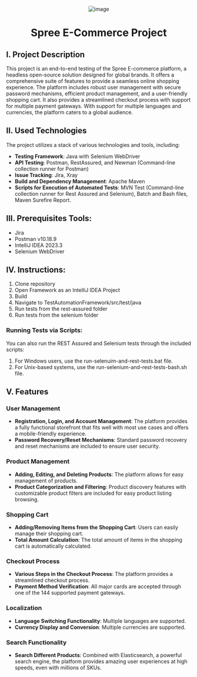 <div align="center">

![image](https://github.com/x-normalize/Demo-Spree-Project/assets/94692820/5f57b5de-dd6f-4124-ab46-f7c49978971b)

# Spree E-Commerce Project 

</div>

## I. Project Description

This project is an end-to-end testing of the Spree E-commerce platform, a headless open-source solution designed for global brands. It offers a comprehensive suite of features to provide a seamless online shopping experience. The platform includes robust user management with secure password mechanisms, efficient product management, and a user-friendly shopping cart. It also provides a streamlined checkout process with support for multiple payment gateways. With support for multiple languages and currencies, the platform caters to a global audience. 

## II. Used Technologies

The project utilizes a stack of various technologies and tools, including:

- **Testing Framework**: Java with Selenium WebDriver
- **API Testing**: Postman, RestAssured, and Newman (Command-line collection runner for Postman)
- **Issue Tracking**: Jira, Xray
- **Build and Dependency Management**: Apache Maven
- **Scripts for Execution of Automated Tests**: MVN Test (Command-line collection runner for Rest Assured and Selenium), Batch and Bash files, Maven Surefire Report.

## III. Prerequisites Tools:
- Jira
- Postman v10.18.9
- IntelliJ IDEA 2023.3
- Selenium WebDriver

## IV. Instructions:
1. Clone repository
2. Open Framework as an IntelliJ IDEA Project
3. Build
4. Navigate to TestAutomationFramework/src/test/java
5. Run tests from the rest-assured folder
6. Run tests from the selenium folder
   
### Running Tests via Scripts:
You can also run the REST Assured and Selenium tests through the included scripts:

1. For Windows users, use the run-selenuim-and-rest-tests.bat file.
2. For Unix-based systems, use the run-selenium-and-rest-tests-bash.sh file.


## V. Features

### User Management

- **Registration, Login, and Account Management**: The platform provides a fully functional storefront that fits well with most use cases and offers a mobile-friendly experience.
- **Password Recovery/Reset Mechanisms**: Standard password recovery and reset mechanisms are included to ensure user security.

### Product Management

- **Adding, Editing, and Deleting Products**: The platform allows for easy management of products.
- **Product Categorization and Filtering**: Product discovery features with customizable product filters are included for easy product listing browsing.

### Shopping Cart

- **Adding/Removing Items from the Shopping Cart**: Users can easily manage their shopping cart.
- **Total Amount Calculation**: The total amount of items in the shopping cart is automatically calculated.

### Checkout Process

- **Various Steps in the Checkout Process**: The platform provides a streamlined checkout process.
- **Payment Method Verification**: All major cards are accepted through one of the 144 supported payment gateways.

### Localization

- **Language Switching Functionality**: Multiple languages are supported.
- **Currency Display and Conversion**: Multiple currencies are supported.

### Search Functionality

- **Search Different Products**: Combined with Elasticsearch, a powerful search engine, the platform provides amazing user experiences at high speeds, even with millions of SKUs.

